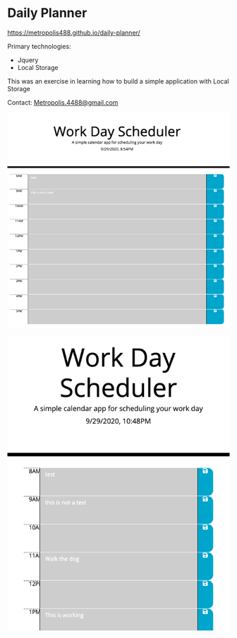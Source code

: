# Daily Planner

https://metropolis488.github.io/daily-planner/

Primary technologies:
- Jquery
- Local Storage

This was an exercise in learning how to build a simple application with Local Storage

Contact: Metropolis.4488@gmail.com

![Image](https://github.com/Metropolis488/Personal_Profile/blob/master/assets/daily_planner_app.png)

![Image](https://github.com/Metropolis488/Personal_Profile/blob/master/assets/plannerapp2.png)
